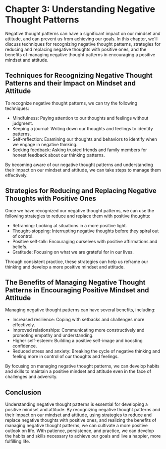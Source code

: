 Chapter 3: Understanding Negative Thought Patterns
==================================================

Negative thought patterns can have a significant impact on our mindset and attitude, and can prevent us from achieving our goals. In this chapter, we'll discuss techniques for recognizing negative thought patterns, strategies for reducing and replacing negative thoughts with positive ones, and the benefits of managing negative thought patterns in encouraging a positive mindset and attitude.

Techniques for Recognizing Negative Thought Patterns and their Impact on Mindset and Attitude
---------------------------------------------------------------------------------------------

To recognize negative thought patterns, we can try the following techniques:

* Mindfulness: Paying attention to our thoughts and feelings without judgment.
* Keeping a journal: Writing down our thoughts and feelings to identify patterns.
* Self-reflection: Examining our thoughts and behaviors to identify when we engage in negative thinking.
* Seeking feedback: Asking trusted friends and family members for honest feedback about our thinking patterns.

By becoming aware of our negative thought patterns and understanding their impact on our mindset and attitude, we can take steps to manage them effectively.

Strategies for Reducing and Replacing Negative Thoughts with Positive Ones
--------------------------------------------------------------------------

Once we have recognized our negative thought patterns, we can use the following strategies to reduce and replace them with positive thoughts:

* Reframing: Looking at situations in a more positive light.
* Thought-stopping: Interrupting negative thoughts before they spiral out of control.
* Positive self-talk: Encouraging ourselves with positive affirmations and beliefs.
* Gratitude: Focusing on what we are grateful for in our lives.

Through consistent practice, these strategies can help us reframe our thinking and develop a more positive mindset and attitude.

The Benefits of Managing Negative Thought Patterns in Encouraging Positive Mindset and Attitude
-----------------------------------------------------------------------------------------------

Managing negative thought patterns can have several benefits, including:

* Increased resilience: Coping with setbacks and challenges more effectively.
* Improved relationships: Communicating more constructively and promoting empathy and understanding.
* Higher self-esteem: Building a positive self-image and boosting confidence.
* Reduced stress and anxiety: Breaking the cycle of negative thinking and feeling more in control of our thoughts and feelings.

By focusing on managing negative thought patterns, we can develop habits and skills to maintain a positive mindset and attitude even in the face of challenges and adversity.

Conclusion
----------

Understanding negative thought patterns is essential for developing a positive mindset and attitude. By recognizing negative thought patterns and their impact on our mindset and attitude, using strategies to reduce and replace negative thoughts with positive ones, and realizing the benefits of managing negative thought patterns, we can cultivate a more positive outlook on life. With patience, persistence, and practice, we can develop the habits and skills necessary to achieve our goals and live a happier, more fulfilling life.
